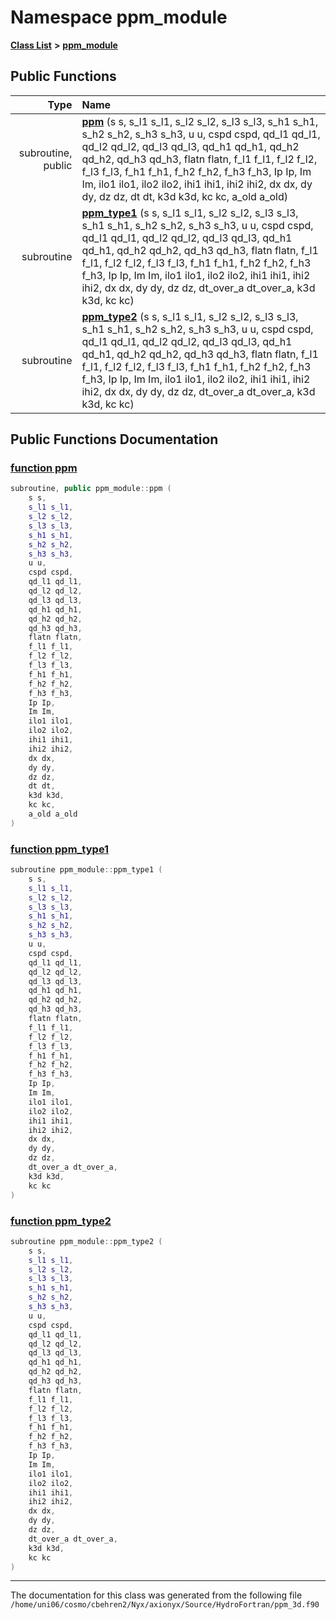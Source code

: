 
# Namespace ppm\_module


[**Class List**](annotated.md) **>** [**ppm\_module**](namespaceppm__module.md)




















## Public Functions

| Type | Name |
| ---: | :--- |
|  subroutine, public | [**ppm**](namespaceppm__module.md#function-ppm) (s s, s\_l1 s\_l1, s\_l2 s\_l2, s\_l3 s\_l3, s\_h1 s\_h1, s\_h2 s\_h2, s\_h3 s\_h3, u u, cspd cspd, qd\_l1 qd\_l1, qd\_l2 qd\_l2, qd\_l3 qd\_l3, qd\_h1 qd\_h1, qd\_h2 qd\_h2, qd\_h3 qd\_h3, flatn flatn, f\_l1 f\_l1, f\_l2 f\_l2, f\_l3 f\_l3, f\_h1 f\_h1, f\_h2 f\_h2, f\_h3 f\_h3, Ip Ip, Im Im, ilo1 ilo1, ilo2 ilo2, ihi1 ihi1, ihi2 ihi2, dx dx, dy dy, dz dz, dt dt, k3d k3d, kc kc, a\_old a\_old) <br> |
|  subroutine | [**ppm\_type1**](namespaceppm__module.md#function-ppm-type1) (s s, s\_l1 s\_l1, s\_l2 s\_l2, s\_l3 s\_l3, s\_h1 s\_h1, s\_h2 s\_h2, s\_h3 s\_h3, u u, cspd cspd, qd\_l1 qd\_l1, qd\_l2 qd\_l2, qd\_l3 qd\_l3, qd\_h1 qd\_h1, qd\_h2 qd\_h2, qd\_h3 qd\_h3, flatn flatn, f\_l1 f\_l1, f\_l2 f\_l2, f\_l3 f\_l3, f\_h1 f\_h1, f\_h2 f\_h2, f\_h3 f\_h3, Ip Ip, Im Im, ilo1 ilo1, ilo2 ilo2, ihi1 ihi1, ihi2 ihi2, dx dx, dy dy, dz dz, dt\_over\_a dt\_over\_a, k3d k3d, kc kc) <br> |
|  subroutine | [**ppm\_type2**](namespaceppm__module.md#function-ppm-type2) (s s, s\_l1 s\_l1, s\_l2 s\_l2, s\_l3 s\_l3, s\_h1 s\_h1, s\_h2 s\_h2, s\_h3 s\_h3, u u, cspd cspd, qd\_l1 qd\_l1, qd\_l2 qd\_l2, qd\_l3 qd\_l3, qd\_h1 qd\_h1, qd\_h2 qd\_h2, qd\_h3 qd\_h3, flatn flatn, f\_l1 f\_l1, f\_l2 f\_l2, f\_l3 f\_l3, f\_h1 f\_h1, f\_h2 f\_h2, f\_h3 f\_h3, Ip Ip, Im Im, ilo1 ilo1, ilo2 ilo2, ihi1 ihi1, ihi2 ihi2, dx dx, dy dy, dz dz, dt\_over\_a dt\_over\_a, k3d k3d, kc kc) <br> |








## Public Functions Documentation


### <a href="#function-ppm" id="function-ppm">function ppm </a>


```cpp
subroutine, public ppm_module::ppm (
    s s,
    s_l1 s_l1,
    s_l2 s_l2,
    s_l3 s_l3,
    s_h1 s_h1,
    s_h2 s_h2,
    s_h3 s_h3,
    u u,
    cspd cspd,
    qd_l1 qd_l1,
    qd_l2 qd_l2,
    qd_l3 qd_l3,
    qd_h1 qd_h1,
    qd_h2 qd_h2,
    qd_h3 qd_h3,
    flatn flatn,
    f_l1 f_l1,
    f_l2 f_l2,
    f_l3 f_l3,
    f_h1 f_h1,
    f_h2 f_h2,
    f_h3 f_h3,
    Ip Ip,
    Im Im,
    ilo1 ilo1,
    ilo2 ilo2,
    ihi1 ihi1,
    ihi2 ihi2,
    dx dx,
    dy dy,
    dz dz,
    dt dt,
    k3d k3d,
    kc kc,
    a_old a_old
) 
```



### <a href="#function-ppm-type1" id="function-ppm-type1">function ppm\_type1 </a>


```cpp
subroutine ppm_module::ppm_type1 (
    s s,
    s_l1 s_l1,
    s_l2 s_l2,
    s_l3 s_l3,
    s_h1 s_h1,
    s_h2 s_h2,
    s_h3 s_h3,
    u u,
    cspd cspd,
    qd_l1 qd_l1,
    qd_l2 qd_l2,
    qd_l3 qd_l3,
    qd_h1 qd_h1,
    qd_h2 qd_h2,
    qd_h3 qd_h3,
    flatn flatn,
    f_l1 f_l1,
    f_l2 f_l2,
    f_l3 f_l3,
    f_h1 f_h1,
    f_h2 f_h2,
    f_h3 f_h3,
    Ip Ip,
    Im Im,
    ilo1 ilo1,
    ilo2 ilo2,
    ihi1 ihi1,
    ihi2 ihi2,
    dx dx,
    dy dy,
    dz dz,
    dt_over_a dt_over_a,
    k3d k3d,
    kc kc
) 
```



### <a href="#function-ppm-type2" id="function-ppm-type2">function ppm\_type2 </a>


```cpp
subroutine ppm_module::ppm_type2 (
    s s,
    s_l1 s_l1,
    s_l2 s_l2,
    s_l3 s_l3,
    s_h1 s_h1,
    s_h2 s_h2,
    s_h3 s_h3,
    u u,
    cspd cspd,
    qd_l1 qd_l1,
    qd_l2 qd_l2,
    qd_l3 qd_l3,
    qd_h1 qd_h1,
    qd_h2 qd_h2,
    qd_h3 qd_h3,
    flatn flatn,
    f_l1 f_l1,
    f_l2 f_l2,
    f_l3 f_l3,
    f_h1 f_h1,
    f_h2 f_h2,
    f_h3 f_h3,
    Ip Ip,
    Im Im,
    ilo1 ilo1,
    ilo2 ilo2,
    ihi1 ihi1,
    ihi2 ihi2,
    dx dx,
    dy dy,
    dz dz,
    dt_over_a dt_over_a,
    k3d k3d,
    kc kc
) 
```



------------------------------
The documentation for this class was generated from the following file `/home/uni06/cosmo/cbehren2/Nyx/axionyx/Source/HydroFortran/ppm_3d.f90`